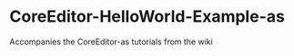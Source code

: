 CoreEditor-HelloWorld-Example-as
================================

Accompanies the CoreEditor-as tutorials from the wiki
